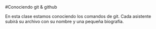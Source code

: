 #Conociendo git & github

En esta clase estamos conociendo los comandos de git.
Cada asistente subirá su archivo con su nombre y una pequeña biografía.